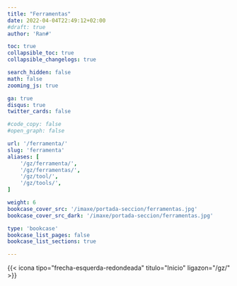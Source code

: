 ```yaml
---
title: "Ferramentas"
date: 2022-04-04T22:49:12+02:00
#draft: true
author: 'Ran#'

toc: true
collapsible_toc: true
collapsible_changelogs: true

search_hidden: false
math: false
zooming_js: true

ga: true
disqus: true
twitter_cards: false

#code_copy: false
#open_graph: false

url: '/ferramenta/'
slug: 'ferramenta'
aliases: [
    '/gz/ferramenta/',
    '/gz/ferramentas/',
    '/gz/tool/',
    '/gz/tools/',
]

weight: 6
bookcase_cover_src: '/imaxe/portada-seccion/ferramentas.jpg'
bookcase_cover_src_dark: '/imaxe/portada-seccion/ferramentas.jpg'

type: 'bookcase'
bookcase_list_pages: false
bookcase_list_sections: true

---
```


{{< icona tipo="frecha-esquerda-redondeada" titulo="Inicio" ligazon="/gz/" >}}

